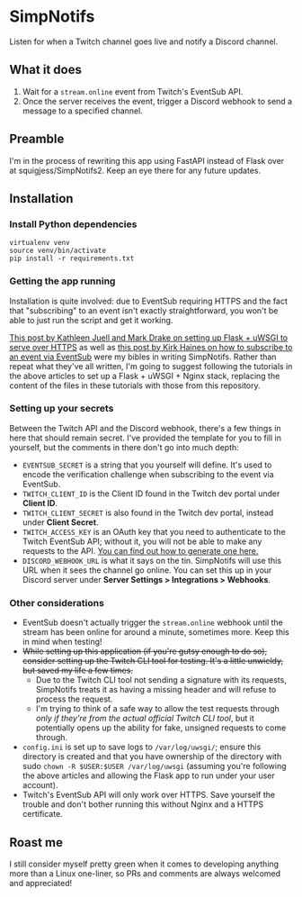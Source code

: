 # SimpNotifs
Listen for when a Twitch channel goes live and notify a Discord channel.

## What it does
1. Wait for a `stream.online` event from Twitch's EventSub API.
2. Once the server receives the event, trigger a Discord webhook to send a message to a specified channel.

## Preamble
I'm in the process of rewriting this app using FastAPI instead of Flask over at squigjess/SimpNotifs2. Keep an eye there for any future updates.

## Installation
### Install Python dependencies
    virtualenv venv
    source venv/bin/activate
    pip install -r requirements.txt

### Getting the app running
Installation is quite involved: due to EventSub requiring HTTPS and the fact that "subscribing" to an event isn't exactly straightforward, you won't be able to just run the script and get it working.

[This post by Kathleen Juell and Mark Drake on setting up Flask + uWSGI to serve over HTTPS](https://www.digitalocean.com/community/tutorials/how-to-serve-flask-applications-with-uwsgi-and-nginx-on-ubuntu-20-04) as well as [this post by Kirk Haines on how to subscribe to an event via EventSub](https://www.therelicans.com/wyhaines/twitch-eventsub-the-direct-approach-to-getting-started-with-it-3pia) were my bibles in writing SimpNotifs. Rather than repeat what they've all written, I'm going to suggest following the tutorials in the above articles to set up a Flask + uWSGI + Nginx stack, replacing the content of the files in these tutorials with those from this repository.

### Setting up your secrets
Between the Twitch API and the Discord webhook, there's a few things in here that should remain secret. I've provided the template for you to fill in yourself, but the comments in there don't go into much depth:

* `EVENTSUB_SECRET` is a string that you yourself will define. It's used to encode the verification challenge when subscribing to the event via EventSub.
* `TWITCH_CLIENT_ID` is the Client ID found in the Twitch dev portal under **Client ID**.
* `TWITCH_CLIENT_SECRET` is also found in the Twitch dev portal, instead under **Client Secret**.
* `TWITCH_ACCESS_KEY` is an OAuth key that you need to authenticate to the Twitch EventSub API; without it, you will not be able to make any requests to the API. [You can find out how to generate one here.](https://www.therelicans.com/wyhaines/twitch-eventsub-the-direct-approach-to-getting-started-with-it-3pia#:~:text=To%20get%20your%20very%20own%20shiny%2C%20new%20Application%20Access%20Token%2C%20you%20need%20to%20make%20a%20POST%20request%20to%20the%20Twitch%20API.%20The%20documentation%20detailing%20what%20is%20needed%20is%20in%20the%20link%20above%2C%20but%20it%20has%20the%20potential%20to%20be%20a%20little%20bit%20confusing.)
* `DISCORD_WEBHOOK_URL` is what it says on the tin. SimpNotifs will use this URL when it sees the channel go online. You can set this up in your Discord server under **Server Settings > Integrations > Webhooks**.

### Other considerations
* EventSub doesn't actually trigger the `stream.online` webhook until the stream has been online for around a minute, sometimes more. Keep this in mind when testing!
* ~~While setting up this application (if you're gutsy enough to do so), consider setting up the Twitch CLI tool for testing. It's a little unwieldy, but saved my life a few times.~~
  - Due to the Twitch CLI tool not sending a signature with its requests, SimpNotifs treats it as having a missing header and will refuse to process the request.
  - I'm trying to think of a safe way to allow the test requests through _only if they're from the actual official Twitch CLI tool_, but it potentially opens up the ability for fake, unsigned requests to come through. 
* `config.ini` is set up to save logs to `/var/log/uwsgi/`; ensure this directory is created and that you have ownership of the directory with sudo `chown -R $USER:$USER /var/log/uwsgi` (assuming you're following the above articles and allowing the Flask app to run under your user account).
* Twitch's EventSub API will only work over HTTPS. Save yourself the trouble and don't bother running this without Nginx and a HTTPS certificate.

## Roast me
I still consider myself pretty green when it comes to developing anything more than a Linux one-liner, so PRs and comments are always welcomed and appreciated!
